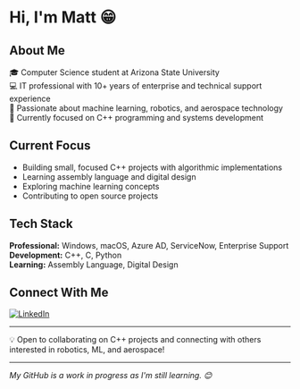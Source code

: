 # Hi, I'm Matt 😁

## About Me
🎓 Computer Science student at Arizona State University  
💻 IT professional with 10+ years of enterprise and technical support experience  
🚀 Passionate about machine learning, robotics, and aerospace technology  
🌟 Currently focused on C++ programming and systems development

## Current Focus
- Building small, focused C++ projects with algorithmic implementations 
- Learning assembly language and digital design
- Exploring machine learning concepts
- Contributing to open source projects

## Tech Stack
**Professional:** Windows, macOS, Azure AD, ServiceNow, Enterprise Support  
**Development:** C++, C, Python  
**Learning:** Assembly Language, Digital Design

## Connect With Me
[![LinkedIn](https://img.shields.io/badge/LinkedIn-0077B5?style=for-the-badge&logo=linkedin&logoColor=white)](https://linkedin.com/in/mmusiel)

---
💡 Open to collaborating on C++ projects and connecting with others interested in robotics, ML, and aerospace!

---
*My GitHub is a work in progress as I'm still learning. 😊*
